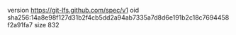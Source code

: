 version https://git-lfs.github.com/spec/v1
oid sha256:14a8e98f127d31b2f4cb5dd2a94ab7335a7d8d6e191b2c18c7694458f2a91fa7
size 832
